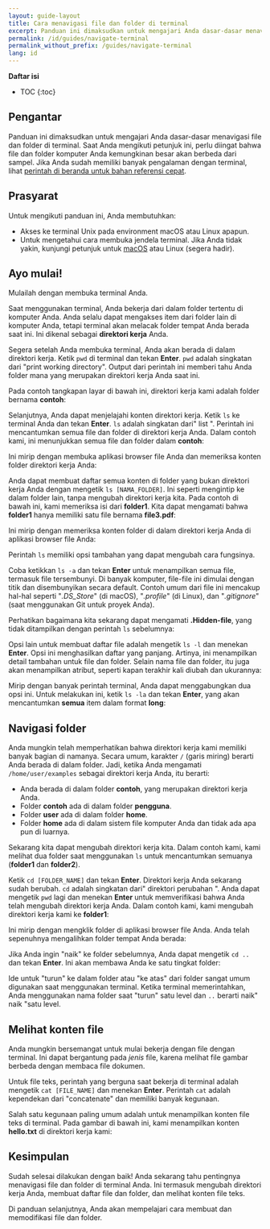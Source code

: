 ```yaml
---
layout: guide-layout
title: Cara menavigasi file dan folder di terminal
excerpt: Panduan ini dimaksudkan untuk mengajari Anda dasar-dasar menavigasi file dan folder di terminal.
permalink: /id/guides/navigate-terminal
permalink_without_prefix: /guides/navigate-terminal
lang: id
---
```


**Daftar isi**

* TOC
{:toc}

## Pengantar

Panduan ini dimaksudkan untuk mengajari Anda dasar-dasar menavigasi file dan folder di terminal. Saat Anda mengikuti petunjuk ini, perlu diingat bahwa file dan folder komputer Anda kemungkinan besar akan berbeda dari sampel. Jika Anda sudah memiliki banyak pengalaman dengan terminal, lihat [perintah di beranda untuk bahan referensi cepat](/id).

## Prasyarat

Untuk mengikuti panduan ini, Anda membutuhkan:

* Akses ke terminal Unix pada environment macOS atau Linux apapun.
* Untuk mengetahui cara membuka jendela terminal. Jika Anda tidak yakin, kunjungi petunjuk untuk [macOS](open-terminal-macos) atau Linux (segera hadir).

## Ayo mulai!

Mulailah dengan membuka terminal Anda.

Saat menggunakan terminal, Anda bekerja dari dalam folder tertentu di komputer Anda. Anda selalu dapat mengakses item dari folder lain di komputer Anda, tetapi terminal akan melacak folder tempat Anda berada saat ini. Ini dikenal sebagai **direktori kerja** Anda.

Segera setelah Anda membuka terminal, Anda akan berada di dalam direktori kerja. Ketik `pwd` di terminal dan tekan **Enter**. `pwd` adalah singkatan dari "print working directory". Output dari perintah ini memberi tahu Anda folder mana yang merupakan direktori kerja Anda saat ini.

Pada contoh tangkapan layar di bawah ini, direktori kerja kami adalah folder bernama **contoh**:

<div class="center guideimages">
  <amp-img src="/assets/guides/navigate-work-files/pwd-en.png" width="665" height="387" alt="terminal pwd command" layout="responsive"></amp-img>
</div>

Selanjutnya, Anda dapat menjelajahi konten direktori kerja. Ketik `ls` ke terminal Anda dan tekan **Enter**. `ls` adalah singkatan dari" list ". Perintah ini mencantumkan semua file dan folder di direktori kerja Anda. Dalam contoh kami, ini menunjukkan semua file dan folder dalam **contoh**:

<div class="center guideimages">
  <amp-img src="/assets/guides/navigate-work-files/ls-en.png" width="665" height="387" alt="terminal list command" layout="responsive"></amp-img>
</div>

Ini mirip dengan membuka aplikasi browser file Anda dan memeriksa konten folder direktori kerja Anda:

<div class="center guideimages">
  <amp-img src="/assets/guides/navigate-work-files/ls-finder-en.png" width="665" height="387" alt="file browser show contents" layout="responsive"></amp-img>
</div>

Anda dapat membuat daftar semua konten di folder yang bukan direktori kerja Anda dengan mengetik `ls [NAMA_FOLDER]`. Ini seperti mengintip ke dalam folder lain, tanpa mengubah direktori kerja kita. Pada contoh di bawah ini, kami memeriksa isi dari **folder1**. Kita dapat mengamati bahwa **folder1** hanya memiliki satu file bernama **file3.pdf**:

<div class="center guideimages">
  <amp-img src="/assets/guides/navigate-work-files/ls-folder1-en.png" width="665" height="387" alt="ls command folder" layout="responsive"></amp-img>
</div>

Ini mirip dengan memeriksa konten folder di dalam direktori kerja Anda di aplikasi browser file Anda:

<div class="center guideimages">
  <amp-img src="/assets/guides/navigate-work-files/ls-folder1-finder-en.png" width="665" height="387" alt="file browser folder peek" layout="responsive"></amp-img>
</div>

Perintah `ls` memiliki opsi tambahan yang dapat mengubah cara fungsinya.

Coba ketikkan `ls -a` dan tekan **Enter** untuk menampilkan semua file, termasuk file tersembunyi. Di banyak komputer, file-file ini dimulai dengan titik dan disembunyikan secara default. Contoh umum dari file ini mencakup hal-hal seperti "*.DS_Store*" (di macOS), "*.profile*" (di Linux), dan "*.gitignore*" (saat menggunakan Git untuk proyek Anda).

Perhatikan bagaimana kita sekarang dapat mengamati **.Hidden-file**, yang tidak ditampilkan dengan perintah `ls` sebelumnya:

<div class="center guideimages">
  <amp-img src="/assets/guides/navigate-work-files/ls-a-en.png" width="665" height="387" alt="terminal ls all command" layout="responsive"></amp-img>
</div>

Opsi lain untuk membuat daftar file adalah mengetik `ls -l` dan menekan **Enter**. Opsi ini menghasilkan daftar yang panjang. Artinya, ini menampilkan detail tambahan untuk file dan folder. Selain nama file dan folder, itu juga akan menampilkan atribut, seperti kapan terakhir kali diubah dan ukurannya:

<div class="center guideimages">
  <amp-img src="/assets/guides/navigate-work-files/ls-l-en.png" width="665" height="387" alt="terminal ls long command" layout="responsive"></amp-img>
</div>

Mirip dengan banyak perintah terminal, Anda dapat menggabungkan dua opsi ini. Untuk melakukan ini, ketik `ls -la` dan tekan **Enter**, yang akan mencantumkan **semua** item dalam format **long**:

<div class="center guideimages">
  <amp-img src="/assets/guides/navigate-work-files/ls-la-en.png" width="665" height="387" alt="terminal ls long all command" layout="responsive"></amp-img>
</div>

## Navigasi folder

Anda mungkin telah memperhatikan bahwa direktori kerja kami memiliki banyak bagian di namanya. Secara umum, karakter `/` (garis miring) berarti Anda berada di dalam folder. Jadi, ketika Anda mengamati `/home/user/examples` sebagai direktori kerja Anda, itu berarti:

* Anda berada di dalam folder **contoh**, yang merupakan direktori kerja Anda.
* Folder **contoh** ada di dalam folder **pengguna**.
* Folder **user** ada di dalam folder **home**.
* Folder **home** ada di dalam sistem file komputer Anda dan tidak ada apa pun di luarnya.

Sekarang kita dapat mengubah direktori kerja kita. Dalam contoh kami, kami melihat dua folder saat menggunakan `ls` untuk mencantumkan semuanya (**folder1** dan **folder2**).

Ketik `cd [FOLDER_NAME]` dan tekan **Enter**. Direktori kerja Anda sekarang sudah berubah. `cd` adalah singkatan dari" direktori perubahan ". Anda dapat mengetik `pwd` lagi dan menekan **Enter** untuk memverifikasi bahwa Anda telah mengubah direktori kerja Anda. Dalam contoh kami, kami mengubah direktori kerja kami ke **folder1**:

<div class="center guideimages">
  <amp-img src="/assets/guides/navigate-work-files/cd-folder1-en.png" width="665" height="387" alt="terminal cd command" layout="responsive"></amp-img>
</div>

Ini mirip dengan mengklik folder di aplikasi browser file Anda. Anda telah sepenuhnya mengalihkan folder tempat Anda berada:

<div class="center guideimages">
  <amp-img src="/assets/guides/navigate-work-files/cd-folder1-finder-en.png" width="665" height="387" alt="macOS folder change directory" layout="responsive"></amp-img>
</div>

Jika Anda ingin "naik" ke folder sebelumnya, Anda dapat mengetik `cd ..` dan tekan **Enter**. Ini akan membawa Anda ke satu tingkat folder:

<div class="center guideimages">
  <amp-img src="/assets/guides/navigate-work-files/cd-folder1-and-back-en.png" width="665" height="387" alt="terminal cd folder1 and back" layout="responsive"></amp-img>
</div>

Ide untuk "turun" ke dalam folder atau "ke atas" dari folder sangat umum digunakan saat menggunakan terminal. Ketika terminal memerintahkan, Anda menggunakan nama folder saat "turun" satu level dan `..` berarti naik" naik "satu level.

## Melihat konten file

Anda mungkin bersemangat untuk mulai bekerja dengan file dengan terminal. Ini dapat bergantung pada *jenis* file, karena melihat file gambar berbeda dengan membaca file dokumen.

Untuk file teks, perintah yang berguna saat bekerja di terminal adalah mengetik `cat [FILE_NAME]` dan menekan **Enter**. Perintah `cat` adalah kependekan dari "concatenate" dan memiliki banyak kegunaan.

Salah satu kegunaan paling umum adalah untuk menampilkan konten file teks di terminal. Pada gambar di bawah ini, kami menampilkan konten **hello.txt** di direktori kerja kami:

<div class="center guideimages">
  <amp-img src="/assets/guides/navigate-work-files/cat-hello-en.png" width="665" height="387" alt="terminal cat command" layout="responsive"></amp-img>
</div>

## Kesimpulan

Sudah selesai dilakukan dengan baik! Anda sekarang tahu pentingnya menavigasi file dan folder di terminal Anda. Ini termasuk mengubah direktori kerja Anda, membuat daftar file dan folder, dan melihat konten file teks.

Di panduan selanjutnya, Anda akan mempelajari cara membuat dan memodifikasi file dan folder.
